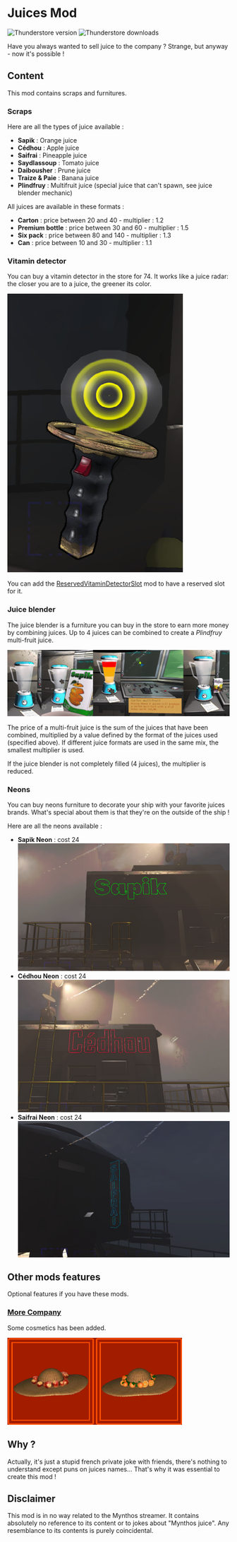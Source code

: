 # Juices Mod

![Thunderstore version](https://img.shields.io/thunderstore/v/Shlygly/Juices_Mod)
![Thunderstore downloads](https://img.shields.io/thunderstore/dt/Shlygly/Juices_Mod)

Have you always wanted to sell juice to the company ? Strange, but anyway - now it's possible !

## Content

This mod contains scraps and furnitures.

### Scraps

Here are all the types of juice available :
 - **Sapik** : Orange juice
 - **Cédhou** : Apple juice
 - **Saifrai** : Pineapple juice
 - **Saydlassoup** : Tomato juice
 - **Daibousher** : Prune juice
 - **Traize & Paie** : Banana juice
 - **Plindfruy** : Multifruit juice (special juice that can't spawn, see juice blender mechanic)

All juices are available in these formats :
 - **Carton** : price between 20 and 40 - multiplier : 1.2
 - **Premium bottle** : price between 30 and 60 - multiplier : 1.5
 - **Six pack** : price between 80 and 140 - multiplier : 1.3
 - **Can** : price between 10 and 30 - multiplier : 1.1

### Vitamin detector

You can buy a vitamin detector in the store for 74. It works like a juice radar: the closer you are to a juice, the greener its color.

![Vitamin detector](https://raw.githubusercontent.com/Shlygly/LethalCompanyJuicesMod/main/_doc-resources/item-vitamin-detector.png)

You can add the [ReservedVitaminDetectorSlot](https://thunderstore.io/c/lethal-company/p/Shlygly/ReservedVitaminDetectorSlot/) mod to have a reserved slot for it.

### Juice blender

The juice blender is a furniture you can buy in the store to earn more money by combining juices.
Up to 4 juices can be combined to create a *Plindfruy* multi-fruit juice.

![Juice blender screenshot](https://raw.githubusercontent.com/Shlygly/LethalCompanyJuicesMod/main/_doc-resources/furniture-juice-blender.png)

The price of a multi-fruit juice is the sum of the juices that have been combined, multiplied by a value defined by the format of the juices used (specified above).
If different juice formats are used in the same mix, the smallest multiplier is used.

If the juice blender is not completely filled (4 juices), the multiplier is reduced.

### Neons

You can buy neons furniture to decorate your ship with your favorite juices brands. What's special about them is that they're on the outside of the ship !

Here are all the neons available :
 - **Sapik Neon** : cost 24 ![Sapik neon screenshot](https://raw.githubusercontent.com/Shlygly/LethalCompanyJuicesMod/main/_doc-resources/furniture-neon-sapik.png)
 - **Cédhou Neon** : cost 24 ![Cédhou neon screenshot](https://raw.githubusercontent.com/Shlygly/LethalCompanyJuicesMod/main/_doc-resources/furniture-neon-cedhou.png)
 - **Saifrai Neon** : cost 24 ![Saifrai neon screenshot](https://raw.githubusercontent.com/Shlygly/LethalCompanyJuicesMod/main/_doc-resources/furniture-neon-saifrai.png)

## Other mods features

Optional features if you have these mods.

### [More Company](https://thunderstore.io/c/lethal-company/p/notnotnotswipez/MoreCompany/)

Some cosmetics has been added.

![More Company cosmetics screenshot](https://raw.githubusercontent.com/Shlygly/LethalCompanyJuicesMod/main/_doc-resources/cosmetics.png)

## Why ?

Actually, it's just a stupid french private joke with friends, there's nothing to understand except puns on juices names... That's why it was essential to create this mod !

## Disclaimer

This mod is in no way related to the Mynthos streamer. It contains absolutely no reference to its content or to jokes about "Mynthos juice".
Any resemblance to its contents is purely coincidental.